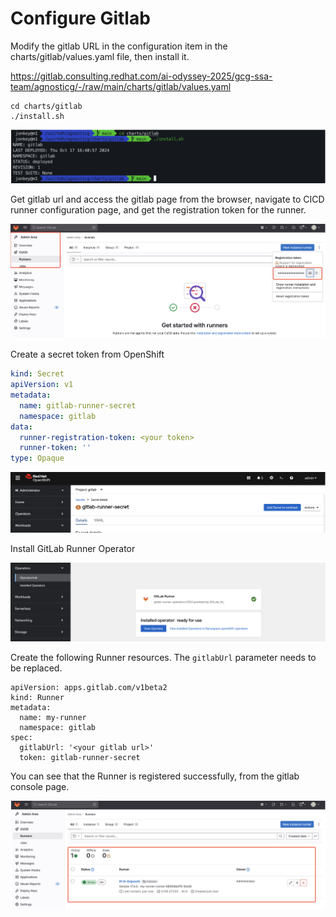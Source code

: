 # Configure Gitlab

Modify the gitlab URL in the configuration item in the charts/gitlab/values.yaml file, then install it.

https://gitlab.consulting.redhat.com/ai-odyssey-2025/gcg-ssa-team/agnosticg/-/raw/main/charts/gitlab/values.yaml

```
cd charts/gitlab
./install.sh
```

![image-20241030200700186](assets/4-1-configure-gitlab/image-20241030200700186.png)

Get  gitlab url and access the gitlab page from the browser, navigate to  CICD runner configuration page, and get the registration token for the runner.

![image-20241030200733626](assets/4-1-configure-gitlab/image-20241030200733626.png)

Create a secret token from OpenShift

```yaml
kind: Secret
apiVersion: v1
metadata:
  name: gitlab-runner-secret
  namespace: gitlab
data:
  runner-registration-token: <your token>
  runner-token: ''
type: Opaque
```

![image-20241030200945162](assets/4-1-configure-gitlab/image-20241030200945162.png)

Install GitLab Runner Operator

![image-20241030201014370](assets/4-1-configure-gitlab/image-20241030201014370.png)

Create the following Runner resources. The `gitlabUrl` parameter needs to be replaced.

```
apiVersion: apps.gitlab.com/v1beta2
kind: Runner
metadata:
  name: my-runner
  namespace: gitlab
spec:
  gitlabUrl: '<your gitlab url>'
  token: gitlab-runner-secret
```

You can see that the Runner is registered successfully, from the gitlab console page.

![image-20241030201245876](assets/4-1-configure-gitlab/image-20241030201245876.png)


